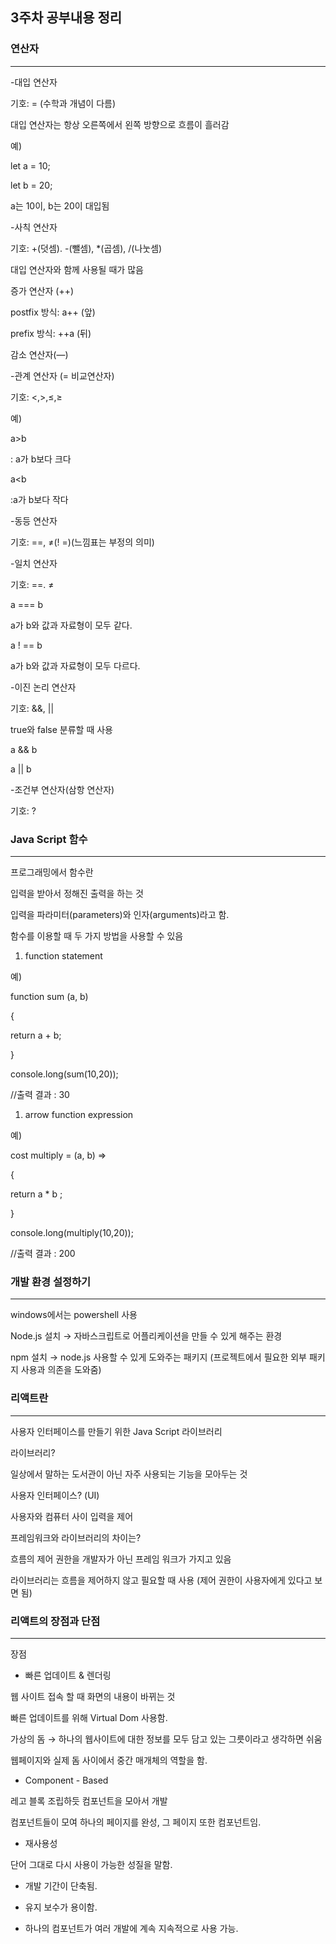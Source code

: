 3주차 공부내용 정리
---

### 연산자
---

-대입 연산자

기호: = (수학과 개념이 다름)

대입 연산자는 항상 오른쪽에서 왼쪽 방향으로 흐름이 흘러감

예)

let a = 10;

let b = 20;

a는 10이, b는 20이 대입됨

-사칙 연산자

기호: +(덧셈). -(뺄셈), *(곱셈),  /(나눗셈)

대입 연산자와 함께 사용될 때가 많음

증가 연산자 (++)

postfix 방식: a++ (앞)

prefix 방식: ++a (뒤)

감소 연산자(—)

-관계 연산자 (= 비교연산자)

기호: <,>,≤,≥

예)

a>b 

: a가 b보다 크다 

a<b

:a가 b보다 작다

-동등 연산자

기호: ==, ≠(! =)(느낌표는 부정의 의미)

-일치 연산자

기호: ==. ≠

a === b

a가 b와 값과 자료형이 모두 같다.

a ! == b

a가 b와 값과 자료형이 모두 다르다.

-이진 논리 연산자

기호: &&, ||

true와 false 분류할 때 사용

a && b 

a || b

-조건부 연산자(삼항 연산자)

기호: ?

### Java Script 함수
---

프로그래밍에서 함수란

입력을 받아서 정해진 출력을 하는 것

입력을 파라미터(parameters)와 인자(arguments)라고 함.

함수를 이용할 때 두 가지 방법을 사용할 수 있음

1. function statement

예)

function sum (a, b)

{

return a + b;

}

console.long(sum(10,20));

//출력 결과 : 30

1. arrow function expression

예)

cost multiply = (a, b) ⇒ 

{

return a * b ;

}

console.long(multiply(10,20));

//출력 결과 : 200

### 개발 환경 설정하기
---

windows에서는 powershell 사용

Node.js 설치 → 자바스크립트로 어플리케이션을 만들 수 있게 해주는 환경

npm 설치 → node.js 사용할 수 있게 도와주는 패키지 (프로젝트에서 필요한 외부 패키지 사용과 의존을 도와줌)

### 리액트란
---

사용자 인터페이스를 만들기 위한 Java Script 라이브러리

라이브러리?

일상에서 말하는 도서관이 아닌 자주 사용되는 기능을 모아두는 것

사용자 인터페이스? (UI)

사용자와 컴퓨터 사이 입력을 제어

프레임워크와 라이브러리의 차이는?

흐름의 제어 권한을 개발자가 아닌 프레임 워크가 가지고 있음

라이브러리는 흐름을 제어하지 않고 필요할 때 사용 (제어 권한이 사용자에게 있다고 보면 됨)

### 리액트의 장점과 단점
---

장점

- 빠른 업데이트 & 렌더링

 웹 사이트 접속 할 때 화면의 내용이 바뀌는 것

빠른 업데이트를 위해 Virtual Dom 사용함. 

가상의 돔 → 하나의 웹사이트에 대한 정보를 모두 담고 있는 그릇이라고 생각하면 쉬움 

웹페이지와 실제 돔 사이에서 중간 매개체의 역할을 함.

- Component - Based

레고 블록 조립하듯 컴포넌트을 모아서 개발

컴포넌트들이 모여 하나의 페이지를 완성, 그 페이지 또한 컴포넌트임.

- 재사용성

단어 그대로 다시 사용이 가능한 성질을 말함.

+ 개발 기간이 단축됨. 

+ 유지 보수가 용이함.

+ 하나의 컴포넌트가 여러 개발에 계속 지속적으로 사용 가능.
